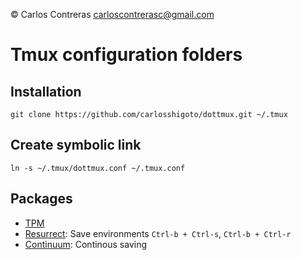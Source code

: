 &copy; Carlos Contreras
carloscontrerasc@gmail.com

Tmux configuration folders
==========================

Installation
------------

    git clone https://github.com/carlosshigoto/dottmux.git ~/.tmux


Create symbolic link
--------------------

    ln -s ~/.tmux/dottmux.conf ~/.tmux.conf

Packages
--------

* [TPM](https://github.com/tmux-plugins/tpm)
* [Resurrect](https://github.com/tmux-plugins/tmux-resurrect): Save environments `Ctrl-b + Ctrl-s`, `Ctrl-b + Ctrl-r`
* [Continuum](https://github.com/tmux-plugins/tmux-continuum): Continous saving 

